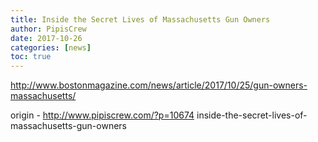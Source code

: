 ```yaml
---
title: Inside the Secret Lives of Massachusetts Gun Owners
author: PipisCrew
date: 2017-10-26
categories: [news]
toc: true
---
```


http://www.bostonmagazine.com/news/article/2017/10/25/gun-owners-massachusetts/

origin - http://www.pipiscrew.com/?p=10674 inside-the-secret-lives-of-massachusetts-gun-owners